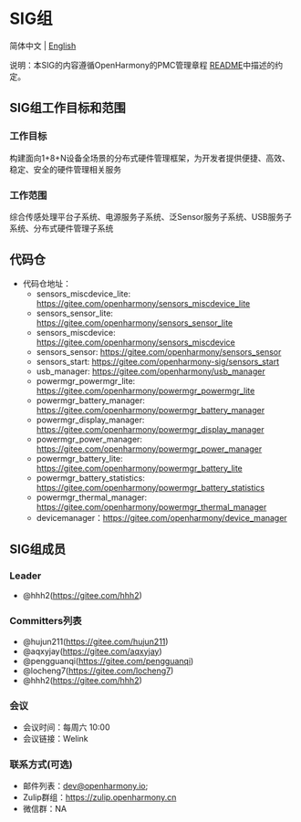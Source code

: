# SIG组
简体中文 | [English](./sig-distributedhardwaremgr.md)

说明：本SIG的内容遵循OpenHarmony的PMC管理章程 [README](/zh/pmc.md)中描述的约定。

## SIG组工作目标和范围

### 工作目标
构建面向1+8+N设备全场景的分布式硬件管理框架，为开发者提供便捷、高效、稳定、安全的硬件管理相关服务

### 工作范围
综合传感处理平台子系统、电源服务子系统、泛Sensor服务子系统、USB服务子系统、分布式硬件管理子系统

## 代码仓
- 代码仓地址：
  - sensors_miscdevice_lite: https://gitee.com/openharmony/sensors_miscdevice_lite
  - sensors_sensor_lite: https://gitee.com/openharmony/sensors_sensor_lite
  - sensors_miscdevice: https://gitee.com/openharmony/sensors_miscdevice
  - sensors_sensor: https://gitee.com/openharmony/sensors_sensor
  - sensors_start: https://gitee.com/openharmony-sig/sensors_start
  - usb_manager: https://gitee.com/openharmony/usb_manager
  - powermgr_powermgr_lite: https://gitee.com/openharmony/powermgr_powermgr_lite
  - powermgr_battery_manager: https://gitee.com/openharmony/powermgr_battery_manager
  - powermgr_display_manager: https://gitee.com/openharmony/powermgr_display_manager
  - powermgr_power_manager: https://gitee.com/openharmony/powermgr_power_manager
  - powermgr_battery_lite: https://gitee.com/openharmony/powermgr_battery_lite
  - powermgr_battery_statistics: https://gitee.com/openharmony/powermgr_battery_statistics
  - powermgr_thermal_manager: https://gitee.com/openharmony/powermgr_thermal_manager
  - devicemanager：https://gitee.com/openharmony/device_manager

## SIG组成员

### Leader
- @hhh2(https://gitee.com/hhh2)

### Committers列表
- @hujun211(https://gitee.com/hujun211)
- @aqxyjay(https://gitee.com/aqxyjay)
- @pengguanqi(https://gitee.com/pengguanqi)
- @locheng7(https://gitee.com/locheng7)
- @hhh2(https://gitee.com/hhh2)

### 会议
 - 会议时间：每周六 10:00
 - 会议链接：Welink

### 联系方式(可选)
- 邮件列表：dev@openharmony.io;
- Zulip群组：https://zulip.openharmony.cn
- 微信群：NA
